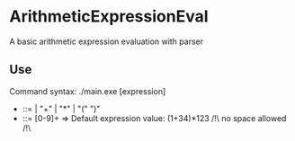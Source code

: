 # ArithmeticExpressionEval
A basic arithmetic expression evaluation with parser

## Use
Command syntax: ./main.exe [expression]
  - <expression> ::= <constant> | <expression> "+" <expression> | <expression> "*" <expression> | "(" <expression> ")"
  - <constant> ::= [0-9]+
  => Default expression value: (1+34)*123
  /!\ no space allowed /!\
